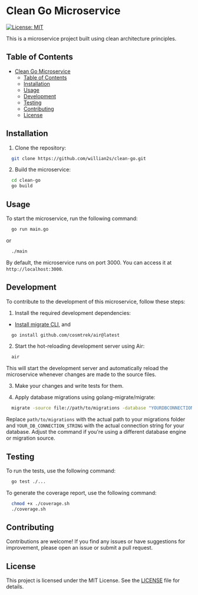 # Clean Go Microservice

[![License: MIT](https://img.shields.io/badge/License-MIT-yellow.svg)](https://opensource.org/licenses/MIT)

This is a microservice project built using clean architecture principles.

## Table of Contents

- [Clean Go Microservice](#clean-go-microservice)
  - [Table of Contents](#table-of-contents)
  - [Installation](#installation)
  - [Usage](#usage)
  - [Development](#development)
  - [Testing](#testing)
  - [Contributing](#contributing)
  - [License](#license)

## Installation

1. Clone the repository:

```bash
  git clone https://github.com/willian2s/clean-go.git
```

2. Build the microservice:

```bash
  cd clean-go
  go build
```

## Usage

To start the microservice, run the following command:

```bash
  go run main.go
```

or

```bash
  ./main
```

By default, the microservice runs on port 3000. You can access it at `http://localhost:3000`.

## Development

To contribute to the development of this microservice, follow these steps:

1. Install the required development dependencies:

- [Install migrate CLI](https://github.com/golang-migrate/migrate/tree/master/cmd/migrate), and

```bash
  go install github.com/cosmtrek/air@latest
```

2. Start the hot-reloading development server using Air:

```bash
  air
```

This will start the development server and automatically reload the microservice whenever changes are made to the source files.

3. Make your changes and write tests for them.

4. Apply database migrations using golang-migrate/migrate:

```bash
  migrate -source file://path/to/migrations -database "YOURDBCONNECTION_STRING" up
```

Replace `path/to/migrations` with the actual path to your migrations folder and `YOUR_DB_CONNECTION_STRING` with the actual connection string for your database. Adjust the command if you're using a different database engine or migration source.

## Testing

To run the tests, use the following command:

```bash
  go test ./...
```

To generate the coverage report, use the following command:

```bash
  chmod +x ./coverage.sh
  ./coverage.sh
```

## Contributing

Contributions are welcome! If you find any issues or have suggestions for improvement, please open an issue or submit a pull request.

## License

This project is licensed under the MIT License. See the [LICENSE](LICENSE) file for details.
